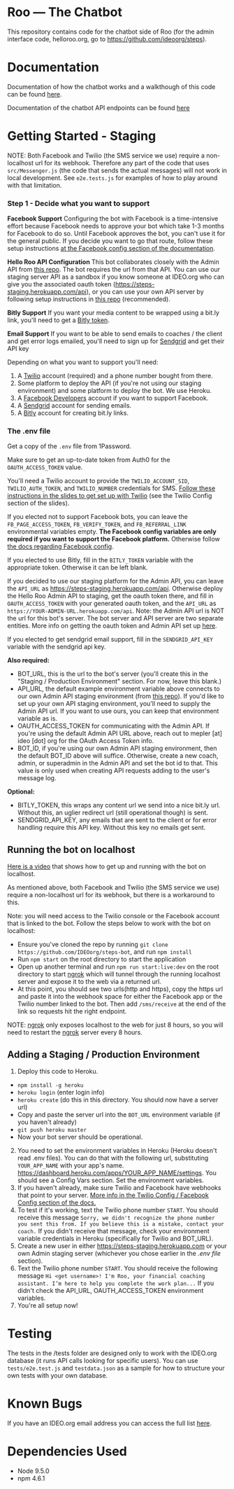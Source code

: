 # Roo — The Chatbot

This repository contains code for the chatbot side of Roo (for the admin interface code, helloroo.org, go to https://github.com/ideoorg/steps).

# Documentation

Documentation of how the chatbot works and a walkthough of this code can be found [here](https://docs.google.com/presentation/d/175cGeQ8chW0W-L6gRtG6fIsVYQe0HCIh6NsXkHd66Tk/edit?usp=sharing).

Documentation of the chatbot API endpoints can be found [here](https://stepsroobotstaging.herokuapp.com/api-docs)

# Getting Started - Staging

NOTE: Both Facebook and Twilio (the SMS service we use) require a non-localhost url for its webhook. Therefore any part of the code that uses `src/Messenger.js` (the code that sends the actual messages) will not work in local development. See `e2e.tests.js` for examples of how to play around with that limitation.

### Step 1 - Decide what you want to support

**Facebook Support**
Configuring the bot with Facebook is a time-intensive effort because Facebook needs to approve your bot which take 1-3 months for Facebook to do so. Until Facebook approves the bot, you can't use it for the general public. If you decide you want to go that route, follow these setup instructions [at the Facebook config section of the documentation](https://docs.google.com/presentation/d/1TDnPto_Cl4piWOrG6cf-_XmdVNg-Aqdwp1QLzIyLqos/edit?usp=sharing).

**Hello Roo API Configuration**
This bot collaborates closely with the Admin API from [this repo](https://github.com/IDEOorg/steps). The bot requires the url from that API. You can use our staging server API as a sandbox if you know someone at IDEO.org who can give you the associated oauth token (https://steps-staging.herokuapp.com/api), or you can use your own API server by following setup instructions in [this repo](https://github.com/ideoorg/steps) (recommended).

**Bitly Support**
If you want your media content to be wrapped using a bit.ly link, you'll need to get a [Bitly token](https://dev.bitly.com/authentication.html).

**Email Support**
If you want to be able to send emails to coaches / the client and get error logs emailed, you'll need to sign up for [Sendgrid](https://sendgrid.com/docs/API_Reference/index.html) and get their API key

Depending on what you want to support you'll need:

1. A [Twilio](https://www.twilio.com/) account (required) and a phone number bought from there.
2. Some platform to deploy the API (if you're not using our staging environment) and some platform to deploy the bot. We use Heroku.
3. A [Facebook Developers](developers.facebook.com) account if you want to support Facebook.
4. A [Sendgrid](https://www.sendgrid.com) account for sending emails.
5. A [Bitly](dev.bitly.com) account for creating bit.ly links.

### The .env file

Get a copy of the `.env` file from 1Password.

Make sure to get an up-to-date token from Auth0 for the `OAUTH_ACCESS_TOKEN` value.

You'll need a Twilio account to provide the `TWILIO_ACCOUNT_SID`, `TWILIO_AUTH_TOKEN`, and `TWILIO_NUMBER` credentials for SMS. [Follow these instructions in the slides to get set up with Twilio](https://docs.google.com/presentation/d/1TDnPto_Cl4piWOrG6cf-_XmdVNg-Aqdwp1QLzIyLqos/edit?usp=sharing) (see the Twilio Config section of the slides).

If you elected not to support Facebook bots, you can leave the `FB_PAGE_ACCESS_TOKEN`, `FB_VERIFY_TOKEN`, and `FB_REFERRAL_LINK` environmental variables empty. **The Facebook config variables are only required if you want to support the Facebook platform.** Otherwise follow [the docs regarding Facebook config](https://docs.google.com/presentation/d/1TDnPto_Cl4piWOrG6cf-_XmdVNg-Aqdwp1QLzIyLqos/edit?usp=sharing).

If you elected to use Bitly, fill in the `BITLY_TOKEN` variable with the appropriate token. Otherwise it can be left blank.

If you decided to use our staging platform for the Admin API, you can leave the `API_URL` as https://steps-staging.herokuapp.com/api. Otherwise deploy the Hello Roo Admin API to staging, get the oauth token there, and fill in `OAUTH_ACCESS_TOKEN` with your generated oauth token, and the `API_URL` as `https://YOUR-ADMIN-URL.herokuapp.com/api`. Note: the Admin API url is NOT the url for this bot's server. The bot server and API server are two separate entities. More info on getting the oauth token and Admin API set up [here](https://github.com/IDEOorg/steps).

If you elected to get sendgrid email support, fill in the `SENDGRID_API_KEY` variable with the sendgrid api key.

**Also required:**

- BOT_URL, this is the url to the bot's server (you'll create this in the "Staging / Production Environment" section. For now, leave this blank.)
- API_URL, the default example environment variable above connects to our own Admin API staging environment (from [this repo](https://github.com/ideoorg/steps)). If you'd like to set up your own API staging environment, you'll need to supply the Admin API url. If you want to use ours, you can keep that environment variable as is.
- OAUTH_ACCESS_TOKEN for communicating with the Admin API. If you're using the default Admin API URL above, reach out to mepler [at] ideo [dot] org for the OAuth Access Token info.
- BOT_ID, if you're using our own Admin API staging environment, then the default BOT_ID above will suffice. Otherwise, create a new coach, admin, or superadmin in the Admin API and set the bot id to that. This value is only used when creating API requests adding to the user's message log.

**Optional:**

- BITLY_TOKEN, this wraps any content url we send into a nice bit.ly url. Without this, an uglier redirect url (still operational though) is sent.
- SENDGRID_API_KEY, any emails that are sent to the client or for error handling require this API key. Without this key no emails get sent.


## Running the bot on localhost

[Here is a video](https://youtu.be/-OgDxm3J4a4) that shows how to get up and running with the bot on localhost. 

As mentioned above, both Facebook and Twilio (the SMS service we use) require a non-localhost url for its webhook, but there is a workaround to this.

Note: you will need access to the Twilio console or the Facebook account that is linked to the bot.
Follow the steps below to work with the bot on localhost:

- Ensure you've cloned the repo by running `git clone https://github.com/IDEOorg/steps-bot`, and run `npm install`
- Run `npm start` on the root directory to start the application
- Open up another terminal and run `npm run start:live:dev` on the root directory to start [ngrok](https://www.npmjs.com/package/ngrok) which will tunnel through the running localhost server and expose it to the web via a returned url.
- At this point, you should see two urls(http and https), copy the https url and paste it into the webhook space for either the Facebook app or the Twilio number linked to the bot. Then add `/sms/receive` at the end of the link so requests hit the right endpoint. 

NOTE: [ngrok](https://www.npmjs.com/package/ngrok) only exposes localhost to the web for just 8 hours, so you will need to restart the [ngrok](https://www.npmjs.com/package/ngrok) server every 8 hours.

## Adding a Staging / Production Environment

1. Deploy this code to Heroku.

- `npm install -g heroku`
- `heroku login` (enter login info)
- `heroku create` (do this in this directory. You should now have a server url)
- Copy and paste the server url into the `BOT_URL` environment variable (if you haven't already)
- `git push heroku master`
- Now your bot server should be operational.

2. You need to set the environment variables in Heroku (Heroku doesn't read .env files). You can do that with the following url, substituting `YOUR_APP_NAME` with your app's name. https://dashboard.heroku.com/apps/YOUR_APP_NAME/settings. You should see a Config Vars section. Set the environment variables.
3. If you haven't already, make sure Twilio and Facebook have webhooks that point to your server. [More info in the Twilio Config / Facebook Config section of the docs.](https://docs.google.com/presentation/d/1TDnPto_Cl4piWOrG6cf-_XmdVNg-Aqdwp1QLzIyLqos/edit?usp=sharing)
4. To test if it's working, text the Twilio phone number `START`. You should receive this message `Sorry, we didn't recognize the phone number you sent this from. If you believe this is a mistake, contact your coach.` If you didn't receive that message, check your environment variable credentials in Heroku (specifically for Twilio and BOT_URL).
5. Create a new user in either https://steps-staging.herokuapp.com or your own Admin staging server (whichever you chose earlier in the _.env file_ section).
6. Text the Twilio phone number `START`. You should receive the following message `Hi <get username>! I'm Roo, your financial coaching assistant. I’m here to help you complete the work plan...` If you didn't check the API_URL, OAUTH_ACCESS_TOKEN environment variables.
7. You're all setup now!

# Testing

The tests in the /tests folder are designed only to work with the IDEO.org database (it runs API calls looking for specific users). You can use `tests/e2e.test.js` and `testdata.json` as a sample for how to structure your own tests with your own database.

# Known Bugs

If you have an IDEO.org email address you can access the full list [here](https://docs.google.com/presentation/d/1Jtu08h3ch6HO02TKc0O8WRsBW92Yd9revwvWro4eVv4/edit?usp=sharing).

# Dependencies Used

- Node 9.5.0
- npm 4.6.1
